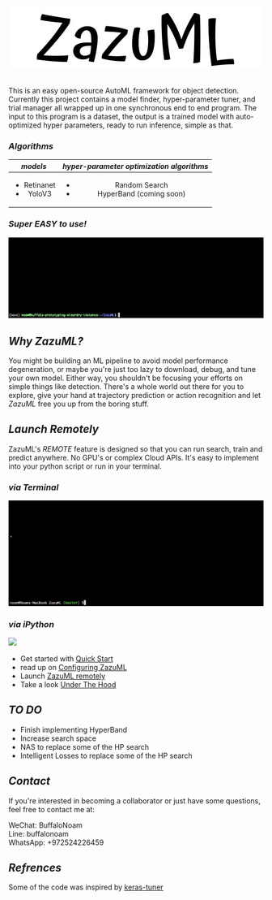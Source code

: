 ![Logo](./images/ZazuML.jpeg)
<br/><br/>   

This is an easy open-source AutoML framework for object detection. Currently this project contains a model finder, hyper-parameter tuner, 
and trial manager all wrapped up in one synchronous end to end program. The input to this program is a dataset, the output is a trained 
model with auto-optimized hyper parameters, ready to run inference, simple as that.

### *Algorithms*

| *models* | *hyper-parameter optimization algorithms* |
| :----:         |     :----:      |
|  <ul><li>Retinanet</li><li>YoloV3</li></ul>    | <ul><li>Random Search</li><li>HyperBand (coming soon)</li></ul>     | 
  
### *Super EASY to use!*

![](./images/running_zazu_search2.gif)  

## *Why ZazuML?*
You might be building an ML pipeline to avoid model performance degeneration, or maybe you're just too lazy to download, 
debug, and tune your own model. Either way, you shouldn't be focusing your efforts on simple things like detection. There's
a whole world out there for you to explore, give your hand at trajectory prediction or action recognition and let *ZazuML*
free you up from the boring stuff.

## *Launch Remotely*
ZazuML's *REMOTE* feature is designed so that you can run search, train and predict anywhere. No GPU's or complex Cloud APIs.
It's easy to implement into your python script or run in your terminal.

### *via Terminal* 
![](./images/zazu_remote_search.gif)

### *via iPython*
![](./images/zazu_via_sdk.gif)

- Get started with [Quick Start](DOCS/GETTINGSTARTED.md)
- read up on [Configuring ZazuML](DOCS/CONFIGURINGZAZU.md)
- Launch [ZazuML remotely](DOCS/REMOTEZAZU.md)
- Take a look [Under The Hood](DOCS/UNDERTHEHOOD.md)


## *TO DO*

- Finish implementing HyperBand
- Increase search space
- NAS to replace some of the HP search
- Intelligent Losses to replace some of the HP search

## *Contact*

If you're interested in becoming a collaborator or just have some questions, feel free to contact me at:

WeChat: BuffaloNoam   
Line: buffalonoam   
WhatsApp: +972524226459   

## *Refrences*

Some of the code was inspired by [keras-tuner](https://github.com/keras-team/keras-tuner)